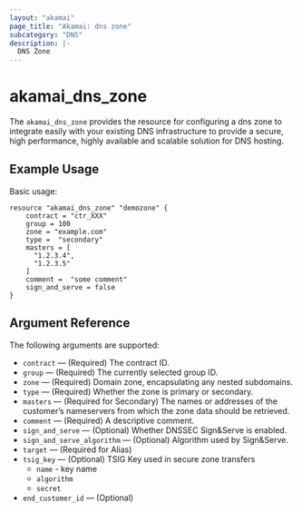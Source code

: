 ```yaml
---
layout: "akamai"
page_title: "Akamai: dns zone"
subcategory: "DNS"
description: |-
  DNS Zone
---
```


# akamai_dns_zone

The `akamai_dns_zone` provides the resource for configuring a dns zone to integrate easily with your existing DNS infrastructure to provide a secure, high performance, highly available and scalable solution for DNS hosting.

## Example Usage

Basic usage:

```hcl
resource "akamai_dns_zone" "demozone" {
    contract = "ctr_XXX"
    group = 100
    zone = "example.com"
    type =  "secondary"
    masters = [
      "1.2.3.4",
      "1.2.3.5"
    ] 
    comment =  "some comment"
    sign_and_serve = false
}
```

## Argument Reference

The following arguments are supported:

* `contract` — (Required) The contract ID. 
* `group` — (Required) The currently selected group ID.   
* `zone` — (Required) Domain zone, encapsulating any nested subdomains.  
* `type` — (Required) Whether the zone is primary or secondary.  
* `masters` — (Required for Secondary) The names or addresses of the customer’s nameservers from which the zone data should be retrieved.  
* `comment` — (Required) A descriptive comment.  
* `sign_and_serve` — (Optional) Whether DNSSEC Sign&Serve is enabled. 
* `sign_and_serve_algorithm` — (Optional) Algorithm used by Sign&Serve.
* `target` — (Required for Alias) 
* `tsig_key` — (Optional) TSIG Key used in secure zone transfers
  * `name` - key name
  * `algorithm`
  * `secret`
* `end_customer_id` — (Optional)
  
